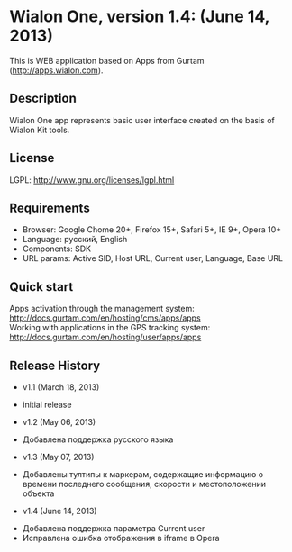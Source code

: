 # Wialon One, version 1.4: (June 14, 2013)
This is WEB application based on Apps from Gurtam (http://apps.wialon.com).

## Description
Wialon One app represents basic user interface created on the basis of Wialon Kit tools.

## License
LGPL: http://www.gnu.org/licenses/lgpl.html

## Requirements
 * Browser: Google Chome 20+, Firefox 15+, Safari 5+, IE 9+, Opera 10+
 * Language: русский, English
 * Components: SDK
 * URL params: Active SID, Host URL, Current user, Language, Base URL

## Quick start
Apps activation through the management system: http://docs.gurtam.com/en/hosting/cms/apps/apps  
Working with applications in the GPS tracking system: http://docs.gurtam.com/en/hosting/user/apps/apps

## Release History
 * v1.1 (March 18, 2013)  
- initial release

 * v1.2 (May 06, 2013)  
- Добавлена поддержка русского языка

 * v1.3 (May 07, 2013)  
- Добавлены тултипы к маркерам, содержащие информацию о времени последнего сообщения, скорости и местоположении объекта

 * v1.4 (June 14, 2013)  
- Добавлена поддержка параметра Current user
- Исправлена ошибка отображения в iframe в Opera
